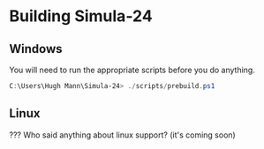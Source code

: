 # Building Simula-24

## Windows

You will need to run the appropriate scripts before you do anything.

```powershell
C:\Users\Hugh Mann\Simula-24> ./scripts/prebuild.ps1
```

## Linux

??? Who said anything about linux support? (it's coming soon)